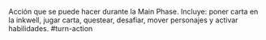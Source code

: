 Acción que se puede hacer durante la Main Phase. Incluye: poner carta en la inkwell, jugar carta, questear, desafiar, mover personajes y activar habilidades.
#turn-action